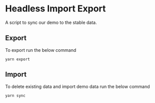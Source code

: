 # Headless Import Export

A script to sync our demo to the stable data.

## Export

To export run the below command

`yarn export`

## Import

To delete existing data and import demo data run the below command

`yarn sync`
